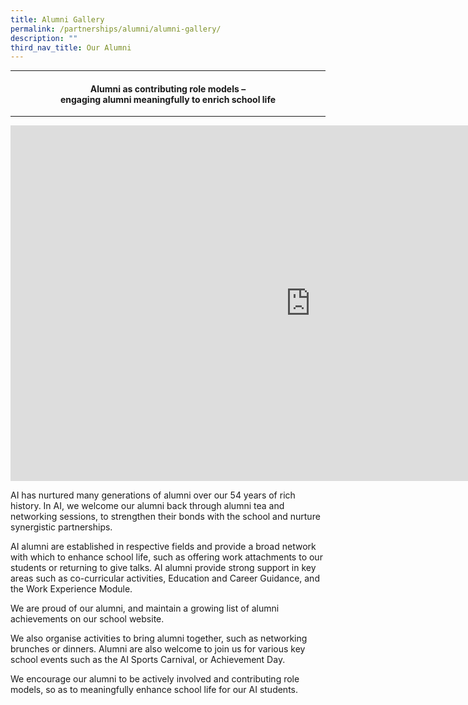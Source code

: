 ```yaml
---
title: Alumni Gallery
permalink: /partnerships/alumni/alumni-gallery/
description: ""
third_nav_title: Our Alumni
---
```

<hr>
<h4 style="text-align: center;">Alumni as contributing role models –<br>engaging alumni meaningfully to enrich school life</h4>
<hr>
<iframe src="https://docs.google.com/presentation/d/e/2PACX-1vQDjEcesnns_wyNIOB2GAHXE2ZbJNV-t2PghR1bUujYxxobmetfz4edHiqEEkyZ-i_GkqLmE1yT4Qtg/embed?start=false&amp;loop=false&amp;delayms=5000" frameborder="0" width="960" height="569" allowfullscreen="true"></iframe>
<p>AI has nurtured many generations of alumni over our 54 years of rich history. In AI, we welcome our alumni back through alumni tea and networking sessions, to strengthen their bonds with the school and nurture synergistic partnerships.</p>
<p>AI alumni are established in respective fields and provide a broad network with which to enhance school life, such as offering work attachments to our students or returning to give talks. AI alumni provide strong support in key areas such as co-curricular activities, Education and Career Guidance, and the Work Experience Module.</p>
<p>We are proud of our alumni, and maintain a growing list of alumni achievements on our school website.</p>
<p>We also organise activities to bring alumni together, such as networking brunches or dinners. Alumni are also welcome to join us for various key school events such as the AI Sports Carnival, or Achievement Day.</p>
<p>We encourage our alumni to be actively involved and contributing role models, so as to meaningfully enhance school life for our AI students.</p>